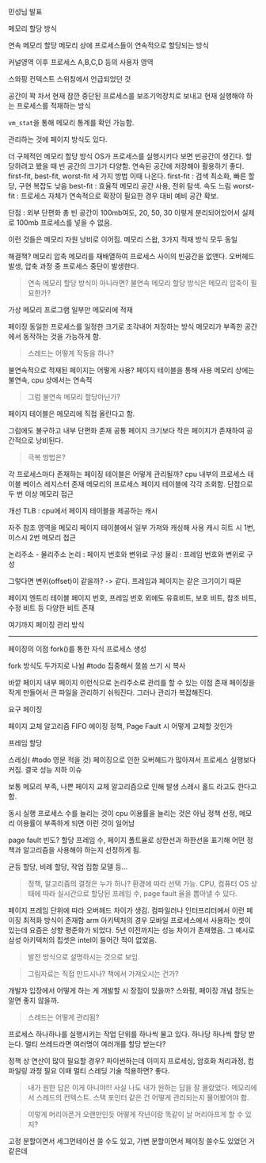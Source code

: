 민성님 발표

메모리 할당 방식

연속 메모리 할당
메모리 상에 프로세스들이 연속적으로 할당되는 방식

커널영역 이후 프로세스 A,B,C,D 등의 사용자 영역

스와핑
컨텍스트 스위칭에서 언급되었던 것

공간이 꽉 차서 현재 잠깐 중단된 프로세스를 보조기억장치로 보내고 현재 실행해야 하는 프로세스를 적재하는 방식

`vm_stat`을 통해 메모리 통계를 확인 가능함.

관리하는 것에 페이지 방식도 있다.

더 구체적인 메모리 할당 방식
OS가 프로세스를 실행시키다 보면 빈공간이 생긴다.
할당하려고 봤을 때 빈 공간의 크기가 다양함. 연속된 공간에 저장해야 활용하기 좋다.
first-fit, best-fit, worst-fit 세 가지 방법 이때 나온다.
first-fit : 검색 최소화, 빠른 할당, 구현 복잡도 낮음
best-fit : 효율적 메모리 공간 사용, 전위 탐색. 속도 느림
worst-fit : 프로세스 자체가 연속적으로 확장이 필요한 경우 대비 예비 공간 확보.

단점 : 외부 단편화
총 빈 공간이 100mb여도, 20, 50, 30 이렇게 분리되어있어서 실제로 100mb 프로세스를 넣을 수 없음.

이런 것들은 메모리 자원 낭비로 이어짐.
메모리 스왑, 3가지 적재 방식 모두 동일

해결책?
메모리 압축
메모리를 재배열하여 프로세스 사이의 빈공간을 없앤다.
오버헤드 발생, 압축 과정 중 프로세스 중단이 발생한다.
> 연속 메모리 할당 방식이 아니라면?
> 불연속 메모리 할당 방식은 메모리 압축이 필요한가?

가상 메모리
프로그램 일부만 메모리에 적재

페이징
동일한 프로세스를 일정한 크기로 조각내어 저장하는 방식
메모리가 부족한 공간에서 동작하는 것을 가능하게 함.

> 스레드는 어떻게 작동을 하나?

불연속적으로 적재된 페이지는 어떻게 사용?
페이지 테이블을 통해 사용
메모리 상에는 불연속, cpu 상에서는 연속적
> 그럼 불연속 메모리 할당아닌가?

페이지 테이블은 메모리에 직접 올린다고 함.

그럼에도 불구하고 내부 단편화 존재
공통 페이지 크기보다 작은 페이지가 존재하여 공간적으로 낭비된다.
> 극복 방법은?

각 프로세스마다 존재하는 페이징 테이블은 어떻게 관리될까?
cpu 내부의 프로세스 테이블 베이스 레지스터 존재
메모리의 프로세스 페이지 테이블에 각각 조회함.
단점으로 두 번 이상 메모리 접근

개선
TLB : cpu에서 페이지 테이블을 제공하는 캐시

자주 참조 영역을 메모리 페이지 테이블에서 일부 가져와 캐싱해 사용
캐시 히트 시 1번, 미스시 2번 메모리 접근

논리주소 - 물리주소
논리 : 페이지 번호와 변위로 구성
물리 : 프레임 번호와 변위로 구성

그렇다면 변위(offset)이 같을까? -> 같다. 프레임과 페이지는 같은 크기이기 때문

페이지 엔트리 테이블
페이지 번호, 프레임 번호 외에도 유효비트, 보호 비트, 참조 비트, 수정 비트 등 다양한 비트 존재

여기까지 페이징 관리 방식

---

페이징의 이점
fork()를 통한 자식 프로세스 생성

fork 방식도 두가지로 나뉨
#todo 집중해서 몼씀
쓰기 시 복사


바깥 페이지 내부 페이지 이런식으로 논리주소로 관리를 할 수 있는 이점 존재
페이징을 작게 만들어서 큰 파일을 관리하기 쉬워진다.
그러나 관리가 복잡해진다.

요구 페이징

페이지 교체 알고리즘
FIFO 
에이징 정책, Page Fault 시 어떻게 교체할 것인가


프레임 할당

스레싱( #todo 영문 적을 것)
페이징으로 인한 오버헤드가 많아져서 프로세스 실행보다 커짐. 결국 성능 저하 이슈

보통 메모리 부족, 나쁜 페이지 교체 알고리즘으로 인해 발생
스레시 홀드 라고도 한다고 함.

동시 실행 프로세스 수를 늘리는 것이  cpu 이용률을 늘리는 것은 아님
정책 선정, 메모리 이용률이 부족하게 되면 이런 것이 일어남

page fault 빈도?
할당 프레임 수, 페이지 폴트율로 상한선과 하한선을 표기해 어떤 정책과 알고리즘을 사용해야 하는지 선정하게 됨.

균등 할당, 비례 할당, 작업 집합 모델 등...

> 정책, 알고리즘의 결정은 누가 하나?
> 환경에 따라 선택 가능. CPU, 컴퓨터 OS 상태에 따라 실시간으로 할당된 프레임 수, page fault 율을 뽑아낼 수 있다.

페이지 프레임 단위에 따라 오버헤드 차이가 생김.
컴파일러나 인터프리터에서 이런 페이징 최적화 방식이 존재함
arm 아키텍처의 경우 모바일 프로세스에서 사용하는 셋이 있는데 요즘은 상향 평준화가 되었다. 5년 이전까지는 성능 차이가 존재했음.
그 예시로 삼성 아키텍처의 칩셋은 intel이 들어간 적이 없었음.

> 발전 방식으로 설명하시는 것으로 보임.


> 그림자료는 직접 만드시나? 책에서 가져오시는 건가?


개발자 입장에서 어떻게 하는 게 개발할 시 장점이 있을까?
스와핑, 페이징 개념 정도는 알면 좋지 않을까.


> 스레드는 어떻게 관리됨?

프로세스 하나하나를 실행시키는 작업 단위를 하나씩 물고 있다.
하나당 하나씩 할당 받는다.
멀티 쓰레드라면 여러명이 여러개를 할당 받는다?

정책 상 연산이 많이 필요할 경우?
파이썬하는데 이미지 프로세싱, 암호화 처리과정, 컴파일링 과정 필요
이때 멀티 스레딩 기술 적용하면? 좋다.
> 내가 원한 답은 이게 아니야!!!
> 사실 나도 내가 원하는 답을 잘 몰랐었다.
> 메모리에서 스레드의 컨텍스트. 스택 포인터 같은 건 어떻게 관리되는지 물어봤어야 함.


> 이렇게 머리아픈거 오랜만인듯
> 어떻게 작년이랑 똑같이 날 머리아프게 할 수 있지?

고정 분할이면서 세그먼테이션 쓸 수도 있고, 가변 분할이면서 페이징 쓸수도 있었던 거같은데

